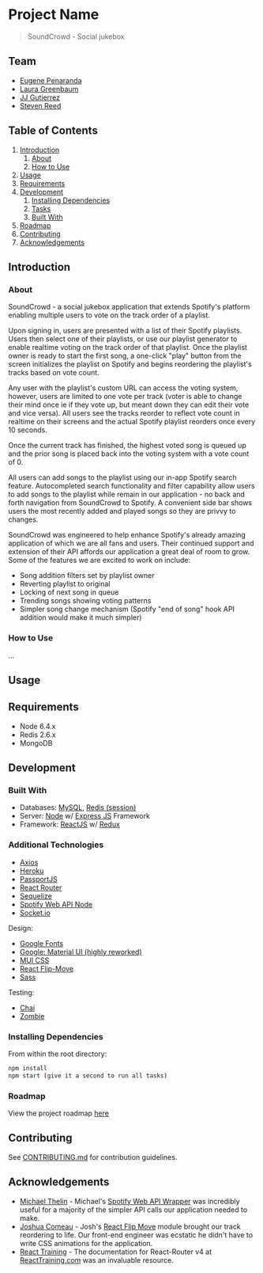 # Project Name

> SoundCrowd - Social jukebox

## Team

  - [Eugene Penaranda](https://github.com/epenaranda007)
  - [Laura Greenbaum](https://github.com/lgbaum)
  - [JJ Gutierrez](https://github.com/jjwatt99)
  - [Steven Reed](https://github.com/Streed12)

## Table of Contents

1. [Introduction](#Introduction)
    1. [About](#about)
    1. [How to Use](#howto)
1. [Usage](#Usage)
1. [Requirements](#requirements)
1. [Development](#development)
    1. [Installing Dependencies](#installing-dependencies)
    1. [Tasks](#tasks)
    1. [Built With](#builtwith)
1. [Roadmap](#roadmap)
1. [Contributing](#contributing)
1. [Acknowledgements](#acknowledgements)

## Introduction 
### About
 SoundCrowd - a social jukebox application that extends Spotify's platform enabling multiple users to vote on the track order of a playlist. 

 Upon signing in, users are presented with a list of their Spotify playlists. Users then select one of their playlists, or use our playlist generator to enable realtime voting on the track order of that playlist. Once the playlist owner is ready to start the first song, a one-click "play" button from the screen initializes the playlist on Spotify and begins reordering the playlist's tracks based on vote count. 

 Any user with the playlist's custom URL can access the voting system, however, users are limited to one vote per track (voter is able to change their mind once ie if they vote up, but meant down they can edit their vote and vice versa). All users see the tracks reorder to reflect vote count in realtime on their screens and the actual Spotify playlist reorders once every 10 seconds.

 Once the current track has finished, the highest voted song is queued up and the prior song is placed back into the voting system with a vote count of 0. 

 All users can add songs to the playlist using our in-app Spotify search feature. Autocompleted search functionality and filter capability allow users to add songs to the playlist while remain in our application - no back and forth navigation from SoundCrowd to Spotify. A convenient side bar shows users the most recently added and played songs so they are privvy to changes.

 SoundCrowd was engineered to help enhance Spotify's already amazing application of which we are all fans and users. Their continued support and extension of their API affords our application a great deal of room to grow. Some of the features we are excited to work on include: 
- Song addition filters set by playlist owner
- Reverting playlist to original
- Locking of next song in queue
- Trending songs showing voting patterns
- Simpler song change mechanism (Spotify "end of song" hook API addition would make it much simpler)

### How to Use
...
## Usage
> 

## Requirements

- Node 6.4.x
- Redis 2.6.x
- MongoDB

## Development

### Built With
- Databases: [MySQL](https://www.mysql.com/), [Redis (session)](https://redis.io/)
- Server: [Node](https://nodejs.org/) w/ [Express JS](https://expressjs.com) Framework
- Framework: [ReactJS](https://facebook.github.io/react/) w/ [Redux](http://redux.js.org/)

### Additional Technologies
- [Axios](https://github.com/mzabriskie/axios)
- [Heroku](https://www.heroku.com/)
- [PassportJS](http://passportjs.org/)
- [React Router](https://reacttraining.com/react-router/)
- [Sequelize](http://docs.sequelizejs.com/)
- [Spotify Web API Node](https://github.com/thelinmichael/spotify-web-api-node)
- [Socket.io](https://socket.io/)

Design:
- [Google Fonts](https://fonts.google.com/)
- [Google: Material UI (highly reworked)](http://www.material-ui.com/#/)
- [MUI CSS](https://www.muicss.com/)
- [React Flip-Move](https://github.com/joshwcomeau/react-flip-move)
- [Sass](http://sass-lang.com/)

Testing:
- [Chai](http://chaijs.com/)
- [Zombie](http://zombie.js.org/)


### Installing Dependencies

From within the root directory:

```sh
npm install
npm start (give it a second to run all tasks)

```

### Roadmap

View the project roadmap [here](LINK_TO_DOC)


## Contributing

See [CONTRIBUTING.md](CONTRIBUTING.md) for contribution guidelines.

## Acknowledgements
- [Michael Thelin](https://github.com/thelinmichael) - Michael's [Spotify Web API Wrapper](https://github.com/thelinmichael/spotify-web-api-node) was incredibly useful for a majority of the simpler API calls our application needed to make.
- [Joshua Comeau](https://github.com/joshwcomeau) - Josh's [React Flip Move](https://github.com/joshwcomeau/react-flip-move) module brought our track reordering to life. Our front-end engineer was ecstatic he didn't have to write CSS animations for the application. 
- [React Training](https://github.com/ReactTraining) - The documentation for React-Router v4 at [ReactTraining.com](https://reacttraining.com/react-router/web/guides/quick-start) was an invaluable resource.


